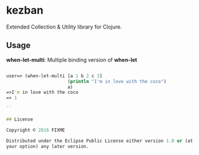 # kezban

Extended Collection & Utility library for Clojure.

## Usage

**when-let-multi**: Multiple binding version of **when-let**

```clojure

user=> (when-let-multi [a 1 b 2 c 3]
                       (println "I'm in love with the coco")
                       a)
=>I'm in love with the coco
=> 1                      

``

## License

Copyright © 2016 FIXME

Distributed under the Eclipse Public License either version 1.0 or (at
your option) any later version.
